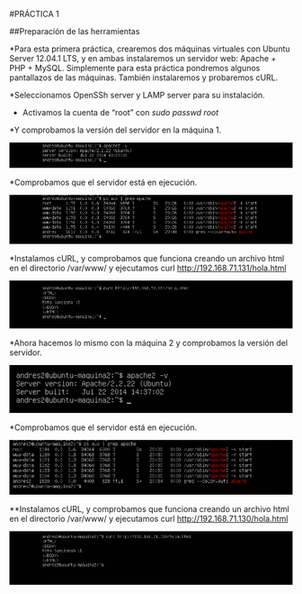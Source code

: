 #PRÁCTICA 1

##Preparación de las herramientas

*Para esta primera práctica, crearemos dos máquinas virtuales con Ubuntu Server
12.04.1 LTS, y en ambas instalaremos un servidor web: Apache + PHP + MySQL.
Simplemente para esta práctica pondremos algunos pantallazos de las máquinas.
También instalaremos y probaremos cURL.

*Seleccionamos OpenSSh server y LAMP server para su instalación.

* Activamos la cuenta de “root” con *sudo passwd root*

*Y comprobamos la versión del servidor en la máquina 1.

![img](https://github.com/aserranogomez/SWAP14-15/blob/master/Imagenes/Practica%201/apache2-maquina1.png)

*Comprobamos que el servidor está en ejecución.

![img](https://github.com/aserranogomez/SWAP14-15/blob/master/Imagenes/Practica%201/apache-servidor-maquina1.png)

*Instalamos cURL, y comprobamos que funciona creando un archivo html en el directorio /var/www/ y ejecutamos curl http://192.168.71.131/hola.html

![img](https://github.com/aserranogomez/SWAP14-15/blob/master/Imagenes/Practica%201/curlmaquina1.png)

*Ahora hacemos lo mismo con la máquina 2 y comprobamos la versión del servidor.

![img](https://github.com/aserranogomez/SWAP14-15/blob/master/Imagenes/Practica%201/maquina2%20Apache.png)

*Comprobamos que el servidor está en ejecución.

![img](https://github.com/aserranogomez/SWAP14-15/blob/master/Imagenes/Practica%201/maquina2-servidor-apache.png)

**Instalamos cURL, y comprobamos que funciona creando un archivo html en el directorio /var/www/ y ejecutamos curl http://192.168.71.130/hola.html

![img](https://github.com/aserranogomez/SWAP14-15/blob/master/Imagenes/Practica%201/curl%20maquina2.png)
